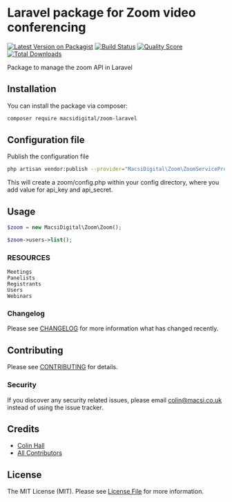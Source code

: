 # Laravel package for Zoom video conferencing

[![Latest Version on Packagist](https://img.shields.io/packagist/v/macsidigital/zoom-laravel.svg?style=flat-square)](https://packagist.org/packages/macsidigital/zoom-laravel)
[![Build Status](https://img.shields.io/travis/macsidigital/zoom-laravel/master.svg?style=flat-square)](https://travis-ci.org/macsidigital/zoom-laravel)
[![Quality Score](https://img.shields.io/scrutinizer/g/macsidigital/zoom-laravel.svg?style=flat-square)](https://scrutinizer-ci.com/g/macsidigital/zoom-laravel)
[![Total Downloads](https://img.shields.io/packagist/dt/macsidigital/zoom-laravel.svg?style=flat-square)](https://packagist.org/packages/macsidigital/zoom-laravel)

Package to manage the zoom API in Laravel

## Installation

You can install the package via composer:

```bash
composer require macsidigital/zoom-laravel
```

## Configuration file

Publish the configuration file

```bash
php artisan vendor:publish --provider="MacsiDigital\Zoom\ZoomServiceProvider"
```

This will create a zoom/config.php within your config directory, where you add value for api_key and api_secret.

## Usage

``` php
$zoom = new MacsiDigital\Zoom\Zoom();

$zoom->users->list();
```

### RESOURCES
```
Meetings
Panelists
Registrants
Users
Webinars
```

### Changelog

Please see [CHANGELOG](CHANGELOG.md) for more information what has changed recently.

## Contributing

Please see [CONTRIBUTING](CONTRIBUTING.md) for details.

### Security

If you discover any security related issues, please email colin@macsi.co.uk instead of using the issue tracker.

## Credits

- [Colin Hall](https://github.com/macsidigital)
- [All Contributors](../../contributors)

## License

The MIT License (MIT). Please see [License File](LICENSE.md) for more information.